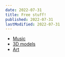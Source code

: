 ```yaml
---
date: 2022-07-31
title: Free stuff!
published: 2022-07-31
lastModified: 2022-07-31
---
```


- [Music](free-music.md)
- [3D models](free-3d-models.md)
- [Art](free-icons.md)
